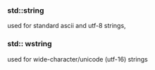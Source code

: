 ### std::string 
used for standard ascii and utf-8 strings,
### std:: wstring
used for wide-character/unicode (utf-16) strings